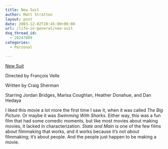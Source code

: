 ```yaml
---
title: New Suit
author: Matt Stratton
layout: post
date: 2003-12-02T20:45:00+00:00
url: /life-in-general/new-suit
dsq_thread_id:
  - 28247809
categories:
  - Personal

---
```

<a href="https://www.imdb.com/title/tt0290249/" target="_blank">New Suit</a>
  
Directed by Fran&#231;ois Velle
  
Written by Craig Sherman
  
Starring Jordan Bridges, Marisa Coughlan, Heather Donahue, and Dan Hedaya

I liked this movie a lot more the first time I saw it, when it was called _The Big Picture_. Or maybe it was _Swimming With Sharks_. Either way, this was a fun film that had some comedic moments, but like most movies about making movies, it lacked in characterization. _State and Main_ is one of the few films about filmmaking that works, and it works because it&#8217;s not _about_ filmmaking; it&#8217;s about people. And the people just happen to be making a movie.